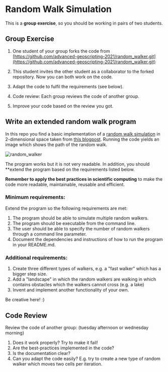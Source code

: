 # Random Walk Simulation

This is a **group exercise**, so you should be working in pairs of two students. 

## Group Exercise

1. One student of your group forks the code from [https://github.com/advanced-geoscripting-2021/random_walker.git](https://github.com/advanced-geoscripting-2021/random_walker.git)

2. This student invites the other student as a collaborator to the forked repository. Now you can both work on the code.

3. Adapt the code to fulfil the requirements (see below).

4. Code review: Each group reviews the code of another group. 

5. Improve your code based on the review you got. 


## Write an extended random walk program 

In this repo you find a basic implementation of a [random walk simulation](https://en.wikipedia.org/wiki/Random_walk) in 2-dimensional space taken from [this blogpost](https://www.geeksforgeeks.org/random-walk-implementation-python/). Running the code yields an image which shows the path of the random walk. 

![random_walker](rand_walk100000.png)

The program works but it is not very readable. In addition, you should **extend the program based on the requirements listed below.

**Remember to apply the best practices in scientific computing** to make the code more readable, maintainable, reusable and efficient.  

### Minimum requirements: 

Extend the program so the following requirements are met:

1. The program should be able to simulate multiple random walkers. 
2. The program should be executable from the command line. 
3. The user should be able to specify the number of random walkers through a command line parameter. 
4. Document the dependencies and instructions of how to run the program in your README.md.

### Additional requirements: 

1. Create three different types of walkers, e.g. a "fast walker" which has a bigger step size. 
2. Add a "landscape" in which the random walkers are walking in which contains obstacles which the walkers cannot cross (e.g. a lake)
3. Invent and implement another functionality of your own.

Be creative here! :) 

## Code Review 

Review the code of another group: (tuesday afternoon or wednesday morning)

1. Does it work properly? Try to make it fail!
2. Are the best-practices implemented in the code?
3. Is the documentation clear? 
4. Can you adapt the code easily? E.g. try to create a new type of random walker which moves two cells per iteration.  

